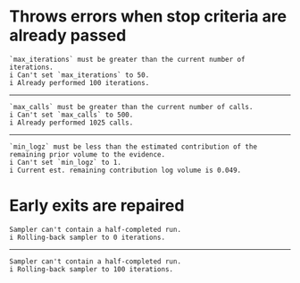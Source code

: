 # Throws errors when stop criteria are already passed

    `max_iterations` must be greater than the current number of iterations.
    i Can't set `max_iterations` to 50.
    i Already performed 100 iterations.

---

    `max_calls` must be greater than the current number of calls.
    i Can't set `max_calls` to 500.
    i Already performed 1025 calls.

---

    `min_logz` must be less than the estimated contribution of the remaining prior volume to the evidence.
    i Can't set `min_logz` to 1.
    i Current est. remaining contribution log volume is 0.049.

# Early exits are repaired

    Sampler can't contain a half-completed run.
    i Rolling-back sampler to 0 iterations.

---

    Sampler can't contain a half-completed run.
    i Rolling-back sampler to 100 iterations.

